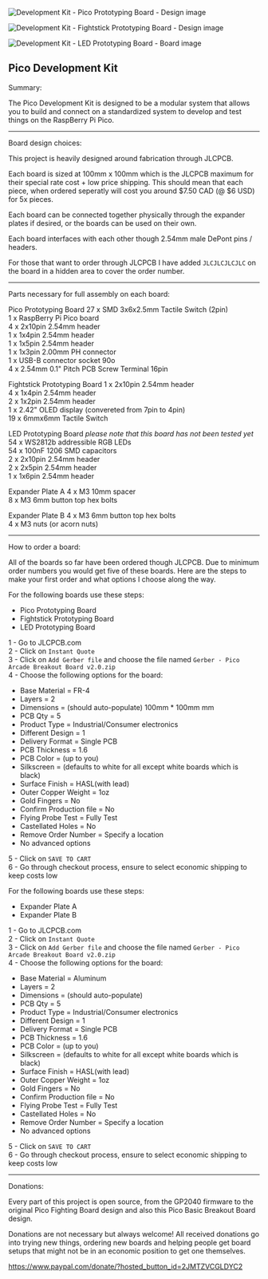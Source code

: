 ![Development Kit - Pico Prototyping Board - Design image](https://github.com/TheTrainGoes/GP2040-Projects/blob/main/Pico%20Development%20Kit/Development%20Kit%20-%20Pico%20Prototyping%20Board%20-%20Design%20image.png)

![Development Kit - Fightstick Prototyping Board - Design image](https://github.com/TheTrainGoes/GP2040-Projects/blob/main/Pico%20Development%20Kit/Development%20Kit%20-%20Fightstick%20Prototyping%20Board%20-%20Design%20image.png)

![Development Kit - LED Prototyping Board - Board image](https://github.com/TheTrainGoes/GP2040-Projects/blob/main/Pico%20Development%20Kit/Development%20Kit%20-%20LED%20Prototyping%20Board%20-%20Board%20image.png)


Pico Development Kit
---

Summary:

The Pico Development Kit is designed to be a modular system that allows you to build and connect on a standardized system to develop and test things on the RaspBerry Pi Pico.

---

Board design choices:

This project is heavily designed around fabrication through JLCPCB.  

Each board is sized at 100mm x 100mm which is the JLCPCB maximum for their special rate cost + low price shipping.  This should mean that each piece, when ordered seperatly will cost you around $7.50 CAD (@ $6 USD) for 5x pieces.

Each board can be connected together physically through the expander plates if desired, or the boards can be used on their own.  

Each board interfaces with each other though 2.54mm male DePont pins / headers.

For those that want to order through JLCPCB I have added `JLCJLCJLCJLC` on the board in a hidden area to cover the order number.

---

Parts necessary for full assembly on each board:

Pico Prototyping Board
27 x SMD 3x6x2.5mm Tactile Switch (2pin)<br/>
1 x RaspBerry Pi Pico board<br/>
4 x 2x10pin 2.54mm header<br/>
1 x 1x4pin 2.54mm header<br/>
1 x 1x5pin 2.54mm header<br/>
1 x 1x3pin 2.00mm PH connector<br/>
1 x USB-B connector socket 90o<br/>
4 x 2.54mm 0.1" Pitch PCB Screw Terminal 16pin<br/>

Fightstick Prototyping Board
1 x 2x10pin 2.54mm header<br/>
4 x 1x4pin 2.54mm header<br/>
2 x 1x2pin 2.54mm header<br/>
1 x 2.42" OLED display (convereted from 7pin to 4pin)<br/>
19 x 6mmx6mm Tactile Switch<br/>

LED Prototyping Board *please note that this board has not been tested yet*<br/>
54 x WS2812b addressible RGB LEDs<br/>
54 x 100nF 1206 SMD capacitors<br/>
2 x 2x10pin 2.54mm header<br/>
2 x 2x5pin 2.54mm header<br/>
1 x 1x6pin 2.54mm header<br/>

Expander Plate A
4 x M3 10mm spacer<br/>
8 x M3 6mm button top hex bolts<br/>

Expander Plate B
4 x M3 6mm button top hex bolts<br/>
4 x M3 nuts (or acorn nuts)<br/>

---

How to order a board:

All of the boards so far have been ordered though JLCPCB.  Due to minimum order numbers you would get five of these boards.  Here are the steps to make your first order and what options I choose along the way.

For the following boards use these steps:
- Pico Prototyping Board
- Fightstick Prototyping Board
- LED Prototyping Board

1 - Go to JLCPCB.com<br/>
2 - Click on `Instant Quote`<br/>
3 - Click on `Add Gerber file` and choose the file named `Gerber - Pico Arcade Breakout Board v2.0.zip`<br/>
4 - Choose the following options for the board:<br/>
- Base Material = FR-4<br/>
- Layers = 2<br/>
- Dimensions = (should auto-populate) 100mm * 100mm mm<br/>
- PCB Qty = 5<br/>
- Product Type = Industrial/Consumer electronics<br/>
- Different Design = 1<br/>
- Delivery Format = Single PCB<br/>
- PCB Thickness = 1.6<br/>
- PCB Color = (up to you)<br/>
- Silkscreen = (defaults to white for all except white boards which is black)<br/>
- Surface Finish = HASL(with lead)<br/>
- Outer Copper Weight = 1oz<br/>
- Gold Fingers = No<br/>
- Confirm Production file = No<br/>
- Flying Probe Test = Fully Test<br/>
-  Castellated Holes = No<br/>
- Remove Order Number = Specify a location<br/>
- No advanced options<br/>

5 - Click on `SAVE TO CART`<br/>
6 - Go through checkout process, ensure to select economic shipping to keep costs low

For the following boards use these steps:
- Expander Plate A
- Expander Plate B

1 - Go to JLCPCB.com<br/>
2 - Click on `Instant Quote`<br/>
3 - Click on `Add Gerber file` and choose the file named `Gerber - Pico Arcade Breakout Board v2.0.zip`<br/>
4 - Choose the following options for the board:<br/>
- Base Material = Aluminum<br/>
- Layers = 2<br/>
- Dimensions = (should auto-populate)<br/>
- PCB Qty = 5<br/>
- Product Type = Industrial/Consumer electronics<br/>
- Different Design = 1<br/>
- Delivery Format = Single PCB<br/>
- PCB Thickness = 1.6<br/>
- PCB Color = (up to you)<br/>
- Silkscreen = (defaults to white for all except white boards which is black)<br/>
- Surface Finish = HASL(with lead)<br/>
- Outer Copper Weight = 1oz<br/>
- Gold Fingers = No<br/>
- Confirm Production file = No<br/>
- Flying Probe Test = Fully Test<br/>
-  Castellated Holes = No<br/>
- Remove Order Number = Specify a location<br/>
- No advanced options<br/>

5 - Click on `SAVE TO CART`<br/>
6 - Go through checkout process, ensure to select economic shipping to keep costs low
     

---

Donations:

Every part of this project is open source, from the GP2040 firmware to the original Pico Fighting Board design and also this Pico Basic Breakout Board design.  

Donations are not necessary but always welcome!  All received donations go into trying new things, ordering new boards and helping people get board setups that might not be in an economic position to get one themselves.

https://www.paypal.com/donate/?hosted_button_id=2JMTZVCGLDYC2
